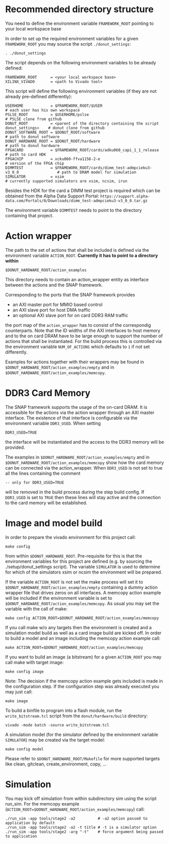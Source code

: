 # Recommended directory structure

You need to define
    the environment variable `FRAMEWORK_ROOT` pointing to your local workspace base

In order to set up the required environment variables for a given `FRAMEWORK_ROOT` you may source the script `./donut_settings`:

    . ./donut_settings

The script depends on the following environment variables to be already defined:

    FRAMEWORK_ROOT      = <your local workspace base>
    XILINX_VIVADO       = <path to Vivado tool>

This script will define the following environment variables (if they are not already pre-defined
differently):

    USERHOME            = $FRAMEWORK_ROOT/$USER                                             # each user has his own workspace
    PSLSE_ROOT          = $USERHOME/pslse                                                   # PSLSE clone from github
    DONUT_ROOT          = <parent of the directory containing the script donut_settings>    # donut clone from github
    DONUT_SOFTWARE_ROOT = $DONUT_ROOT/software                                              # path to donut software
    DONUT_HARDWARE_ROOT = $DONUT_ROOT/hardware                                              # path to donut hardware
    FPGACARD            = $FRAMEWORK_ROOT/cards/adku060_capi_1_1_release                    # path to card HDK
    FPGACHIP            = xcku060-ffva1156-2-e                                              # version of the FPGA chip
    DIMMTEST            = $FRAMEWORK_ROOT/cards/dimm_test-admpcieku3-v3_0_0                 # path to DRAM model for simulation
    SIMULATOR           = xsim                                                              # currently supported simulators are xsim, ncsim, irun

Besides the HDK for the card a DIMM test project is required which can be obtained from
the Alpha Data Support Portal:
`https://support.alpha-data.com/Portals/0/Downloads/dimm_test-admpcieku3-v3_0_0.tar.gz`

The environment variable `DIMMTEST` needs to point to the directory containing that project.

# Action wrapper

The path to the set of actions that shall be included is defined via the environment variable `ACTION_ROOT`.
**Currently it has to point to a directory within**

    $DONUT_HARDWARE_ROOT/action_examples

This directory needs to contain an action_wrapper entity as interface between the actions and the SNAP framework.

Corresponding to the ports that the SNAP framework provides
* an AXI master port for MMIO based control
* an AXI slave port for host DMA traffic
* an optional AXI slave port for on card DDR3 RAM traffic

the port map of the `action_wrapper` has to consist of the correspondig counterparts.
Note that the ID widths of the AXI interfaces to host memory and to the on card DRAM have to be large enough to support the number of actions that shall be instantiated.
For the build process this is controlled via the environment variable `NUM_OF_ACTIONS` which defaults to `1` if not set differently.

Examples for actions together with their wrappers may be found in `$DONUT_HARDWARE_ROOT/action_examples/empty` and in `$DONUT_HARDWARE_ROOT/action_examples/memcopy`.


# DDR3 Card Memory

The SNAP framework supports the usage of the on-card DRAM. It is accessible for the actions via the action wrapper through an AXI master interface. The existence of that interface is configurable via the environment variable `DDR3_USED`. When setting

    DDR3_USED=TRUE

the interface will be instantiated and the access to the DDR3 memory will be provided.

The examples in `$DONUT_HARDWARE_ROOT/action_examples/empty` and in `$DONUT_HARDWARE_ROOT/action_examples/memcopy` show how the card memory can be connected via the action_wrapper. When `DDR3_USED` is not set to true all the lines containing the comment

    -- only for DDR3_USED=TRUE

will be removed in the build process during the step build config. If `DDR3_USED` is set to `TRUE` then these lines will stay active and the connection to the card memory will be established.

# Image and model build

In order to prepare the vivado environment for this project call:

    make config

from within `$DONUT_HARDWARE_ROOT`. Pre-requisite for this is that the environment variables for this project
are defined (e.g. by sourcing the ./setup/donut_settings script).
The variable `SIMULATOR` is used to determine for which of the simulators xsim or ncsim
the environment will be prepared.

If the variable `ACTION_ROOT` is not set the make process will set it to `$DONUT_HARDWARE_ROOT/action_examples/empty`
containing a dummy action wrapper file that drives zeros on all interfaces.
A memcopy action example will be included if the environment variable  is set to
`$DONUT_HARDWARE_ROOT/action_examples/memcopy`.
As usual you may set the variable with the call of make:

    make config ACTION_ROOT=$DONUT_HARDWARE_ROOT/action_examples/memcopy

If you call make w/o any targets then the environment is created and a simulation model build
as well as a card image build are kicked off.
In order to build a model and an image including the memcopy action example call:

    make ACTION_ROOT=$DONUT_HARDWARE_ROOT/action_examples/memcopy

If you want to build an image (a bitstream) for a given `ACTION_ROOT` you may call make with target image:

    make config image

Note: The decision if the memcopy action example gets included is made in the configuration step.
If the configuration step was already executed you may just call:

    make image

To build a binfile to program into a flash module, run the `write_bitstream.tcl` script from the `donut/hardware/build` directory:

    vivado -mode batch -source write_bitstream.tcl

A simulation model (for the simulator defined by the environment variable `SIMULATOR`) may be created
via the target model:

    make config model

Please refer to `$DONUT_HARDWARE_ROOT/Makefile` for more supported targets like clean, gitclean, create_environment, copy, ...

# Simulation

You may kick off simulation from within subdirectory sim using the script run_sim.
For the memcopy example (`ACTION_ROOT=$DONUT_HARDWARE_ROOT/action_examples/memcopy`) call:

    ./run_sim -app tools/stage2 -a2          # -a2 option passed to application by default
    ./run_sim -app tools/stage2 -a2 -t title # -t is a simulator option
    ./run_sim -app tools/stage2 -arg "-t"    # force argument being passed to application
